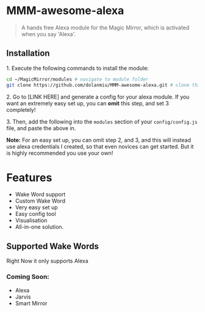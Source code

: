 # MMM-awesome-alexa
> A hands free Alexa module for the Magic Mirror, which is activated when you say 'Alexa'.

## Installation

1\. Execute the following commands to install the module:

```bash
cd ~/MagicMirror/modules # navigate to module folder
git clone https://github.com/dolanmiu/MMM-awesome-alexa.git # clone this repository
```

2\. Go to [LINK HERE] and generate a config for your alexa module. If you want an extremely easy set up, you can **omit** this step, and set 3 completely!

3\. Then, add the following into the `modules` section of your `config/config.js` file, and paste the above in.

**Note:** For an easy set up, you can omit step 2, and 3, and this will instead use alexa credentials I created, so that even novices can get started. But it is highly recommended you use your own!

# Features
- Wake Word support
- Custom Wake Word
- Very easy set up
- Easy config tool
- Visualisation
- All-in-one solution.

## Supported Wake Words
Right Now it only supports Alexa
### Coming Soon:
- Alexa
- Jarvis
- Smart Mirror
